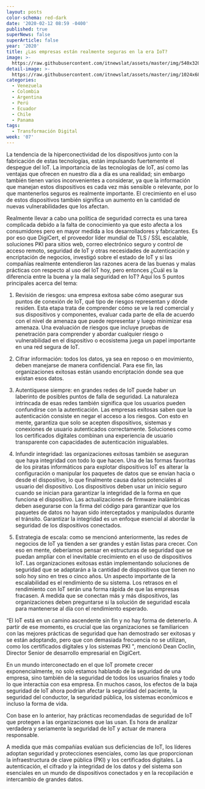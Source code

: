 ```yaml
---
layout: posts
color-schema: red-dark
date: '2020-02-12 08:59 -0400'
published: true
superNews: false
superArticle: false
year: '2020'
title: ¿Las empresas están realmente seguras en la era IoT?
image: >-
  https://raw.githubusercontent.com/itnewslat/assets/master/img/540x320/IOT-Digicert-p.jpg
detail-image: >-
  https://raw.githubusercontent.com/itnewslat/assets/master/img/1024x680/IOT-Digicert-g.jpg
categories:
  - Venezuela
  - Colombia
  - Argentina
  - Perú
  - Ecuador
  - Chile
  - Panama
tags:
  - Transformación Digital
week: '07'
---
```

La tendencia de la hiperconectividad de los dispositivos junto con la fabricación de estas tecnologías, están impulsando fuertemente el despegue del IoT. La importancia de las tecnologías de IoT, así como las ventajas que ofrecen en nuestro día a día es una realidad; sin embargo también tienen varios inconvenientes a considerar, ya que la información que manejan estos dispositivos es cada vez más sensible o relevante, por lo que mantenerlos seguros es realmente importante. El crecimiento en el uso de estos dispositivos también significa un aumento en la cantidad de nuevas vulnerabilidades que los afectan.
 
Realmente llevar a cabo una política de seguridad correcta es una tarea complicada debido a la falta de conocimiento ya que esto afecta a los consumidores pero en mayor medida a los desarrolladores y fabricantes. Es por eso que DigiCert, el proveedor líder mundial de TLS / SSL escalable, soluciones PKI para sitios web, correo electrónico seguro y control de acceso remoto, seguridad de IoT y otras necesidades de autenticación y encriptación de negocios, investigó sobre el estado de IoT y si las compañías realmente entendieron las razones acera de las buenas y malas prácticas con respecto al uso del IoT hoy, pero entonces ¿Cuál es la diferencia entre la buena y la mala seguridad en IoT? Aquí los 5 puntos principales acerca del tema:
 
 
1. Revisión de riesgos: una empresa exitosa sabe cómo asegurar sus puntos de conexión de IoT, qué tipo de riesgos representan y dónde residen. Esta etapa trata de comprender cómo se ve la red comercial y sus dispositivos y componentes, evaluar cada parte de ella de acuerdo con el nivel de amenaza que puede representar y luego minimizar esa amenaza. Una evaluación de riesgos que incluye pruebas de penetración para comprender y abordar cualquier riesgo o vulnerabilidad en el dispositivo o ecosistema juega un papel importante en una red segura de IoT.
 
2. Cifrar información: todos los datos, ya sea en reposo o en movimiento, deben manejarse de manera confidencial. Para ese fin, las organizaciones exitosas están usando encriptación donde sea que existan esos datos.
 
3. Autentíquese siempre: en grandes redes de IoT puede haber un laberinto de posibles puntos de falla de seguridad. La naturaleza intrincada de esas redes también significa que los usuarios pueden confundirse con la autenticación. Las empresas exitosas saben que la autenticación consiste en negar el acceso a los riesgos. Con esto en mente, garantiza que solo se acepten dispositivos, sistemas y conexiones de usuario autenticados correctamente. Soluciones como los certificados digitales combinan una experiencia de usuario transparente con capacidades de autenticación inigualables.
 
4. Infundir integridad: las organizaciones exitosas también se aseguran que haya integridad con todo lo que hacen. Una de las formas favoritas de los piratas informáticos para explotar dispositivos IoT es alterar la configuración o manipular los paquetes de datos que se envían hacia o desde el dispositivo, lo que finalmente causa daños potenciales al usuario del dispositivo. Los dispositivos deben usar un inicio seguro cuando se inician para garantizar la integridad de la forma en que funciona el dispositivo. Las actualizaciones de firmware inalámbricas deben asegurarse con la firma del código para garantizar que los paquetes de datos no hayan sido interceptados y manipulados durante el tránsito. Garantizar la integridad es un enfoque esencial al abordar la seguridad de los dispositivos conectados.
 
5. Estrategia de escala: como se mencionó anteriormente, las redes de negocios de IoT ya tienden a ser grandes y están listas para crecer. Con eso en mente, deberíamos pensar en estructuras de seguridad que se puedan ampliar con el inevitable crecimiento en el uso de dispositivos IoT. Las organizaciones exitosas están implementando soluciones de seguridad que se adaptarán a la cantidad de dispositivos que tienen no solo hoy sino en tres o cinco años. Un aspecto importante de la escalabilidad es el rendimiento de su sistema. Los retrasos en el rendimiento con IoT serán una forma rápida de que las empresas fracasen. A medida que se conectan más y más dispositivos, las organizaciones deben preguntarse si la solución de seguridad escala para mantenerse al día con el rendimiento esperado.
 
“El IoT está en un camino ascendente sin fin y no hay forma de detenerlo. A partir de ese momento, es crucial que las organizaciones se familiaricen con las mejores prácticas de seguridad que han demostrado ser exitosas y se están adoptando, pero que con demasiada frecuencia no se utilizan, como los certificados digitales y los sistemas PKI ", mencionó Dean Coclin, Director Senior de desarrollo empresarial en DigiCert.

En un mundo interconectado en el que IoT promete crecer exponencialmente, no solo estamos hablando de la seguridad de una empresa, sino también de la seguridad de todos los usuarios finales y todo lo que interactúa con esa empresa. En muchos casos, los efectos de la baja seguridad de IoT ahora podrían afectar la seguridad del paciente, la seguridad del conductor, la seguridad pública, los sistemas económicos e incluso la forma de vida.
 
Con base en lo anterior, hay prácticas recomendadas de seguridad de IoT que protegen a las organizaciones que las usan. Es hora de analizar verdadera y seriamente la seguridad de IoT y actuar de manera responsable.
 
A medida que más compañías evalúan sus deficiencias de IoT, los líderes adoptan seguridad y protecciones esenciales, como las que proporcionan la infraestructura de clave pública (PKI) y los certificados digitales. La autenticación, el cifrado y la integridad de los datos y del sistema son esenciales en un mundo de dispositivos conectados y en la recopilación e intercambio de grandes datos.